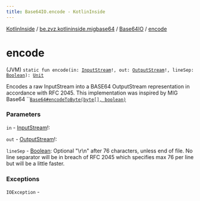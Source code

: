 ```yaml
---
title: Base64IO.encode - KotlinInside
---
```


[KotlinInside](../../index.html) / [be.zvz.kotlininside.migbase64](../index.html) / [Base64IO](index.html) / [encode](./encode.html)

# encode

(JVM) `static fun encode(in: `[`InputStream`](https://docs.oracle.com/javase/7/docs/api/java/io/InputStream.html)`!, out: `[`OutputStream`](https://docs.oracle.com/javase/7/docs/api/java/io/OutputStream.html)`!, lineSep: `[`Boolean`](https://kotlinlang.org/api/latest/jvm/stdlib/kotlin/-boolean/index.html)`): `[`Unit`](https://kotlinlang.org/api/latest/jvm/stdlib/kotlin/-unit/index.html)

Encodes a raw InputStream into a BASE64 OutputStream representation in accordance with RFC 2045. This implementation was inspired by MIG Base64 ``[`Base64#encodeToByte(byte[], boolean)`](../-base64/encode-to-byte.html)

### Parameters

`in` - [InputStream](https://docs.oracle.com/javase/7/docs/api/java/io/InputStream.html)!:

`out` - [OutputStream](https://docs.oracle.com/javase/7/docs/api/java/io/OutputStream.html)!:

`lineSep` - [Boolean](https://kotlinlang.org/api/latest/jvm/stdlib/kotlin/-boolean/index.html): Optional "\r\n" after 76 characters, unless end of file. No line separator will be in breach of RFC 2045 which specifies max 76 per line but will be a little faster.

### Exceptions

`IOException` - 